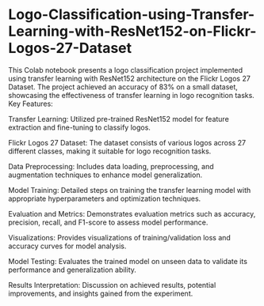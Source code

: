# Logo-Classification-using-Transfer-Learning-with-ResNet152-on-Flickr-Logos-27-Dataset
This Colab notebook presents a logo classification project implemented using transfer learning with ResNet152 architecture on the Flickr Logos 27 Dataset. The project achieved an accuracy of 83% on a small dataset, showcasing the effectiveness of transfer learning in logo recognition tasks.
Key Features:

Transfer Learning: Utilized pre-trained ResNet152 model for feature extraction and fine-tuning to classify logos.

Flickr Logos 27 Dataset: The dataset consists of various logos across 27 different classes, making it suitable for logo recognition tasks.

Data Preprocessing: Includes data loading, preprocessing, and augmentation techniques to enhance model generalization.

Model Training: Detailed steps on training the transfer learning model with appropriate hyperparameters and optimization techniques.

Evaluation and Metrics: Demonstrates evaluation metrics such as accuracy, precision, recall, and F1-score to assess model performance.

Visualizations: Provides visualizations of training/validation loss and accuracy curves for model analysis.

Model Testing: Evaluates the trained model on unseen data to validate its performance and generalization ability.

Results Interpretation: Discussion on achieved results, potential improvements, and insights gained from the experiment.
